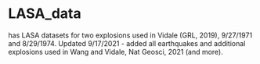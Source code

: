 # LASA_data
has LASA datasets for two explosions used in Vidale (GRL, 2019), 9/27/1971 and 8/29/1974.
Updated 9/17/2021 - added all earthquakes and additional explosions used in Wang and Vidale, Nat Geosci, 2021 (and more).
